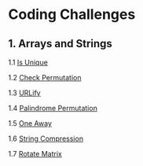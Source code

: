 # Coding Challenges
## 1. Arrays and Strings
1.1 [Is Unique](https://github.com/vijayaramilla/Coding_Challenges/blob/master/IsUnique.java)

1.2 [Check Permutation](https://github.com/vijayaramilla/Coding_Challenges/blob/master/CheckPermutation.java)

1.3 [URLify]()

1.4 [Palindrome Permutation](https://github.com/vijayaramilla/Coding_Challenges/blob/master/CheckPalindrome.java)

1.5 [One Away]()

1.6 [String Compression]()

1.7 [Rotate Matrix](https://github.com/vijayaramilla/Coding_Challenges/blob/master/MatrixRotation.java)
